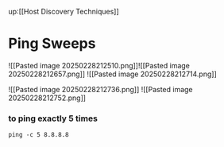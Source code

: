 up:[[Host Discovery Techniques]]
# Ping Sweeps

![[Pasted image 20250228212510.png]]![[Pasted image 20250228212657.png]]
![[Pasted image 20250228212714.png]]

![[Pasted image 20250228212736.png]]
![[Pasted image 20250228212752.png]]

### to ping exactly 5 times
```
ping -c 5 8.8.8.8
```
